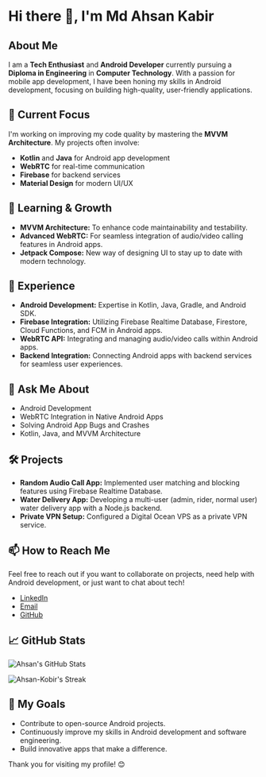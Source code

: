 # Hi there 👋, I'm Md Ahsan Kabir

## About Me
I am a **Tech Enthusiast** and **Android Developer** currently pursuing a **Diploma in Engineering** in **Computer Technology**. With a passion for mobile app development, I have been honing my skills in Android development, focusing on building high-quality, user-friendly applications.

## 🔭 Current Focus
I'm working on improving my code quality by mastering the **MVVM Architecture**. My projects often involve:
- **Kotlin** and **Java** for Android app development
- **WebRTC** for real-time communication
- **Firebase** for backend services
- **Material Design** for modern UI/UX

## 🌱 Learning & Growth
- **MVVM Architecture:** To enhance code maintainability and testability.
- **Advanced WebRTC:** For seamless integration of audio/video calling features in Android apps.
- **Jetpack Compose:** New way of designing UI to stay up to date with modern technology.

## 💼 Experience
- **Android Development:** Expertise in Kotlin, Java, Gradle, and Android SDK.
- **Firebase Integration:** Utilizing Firebase Realtime Database, Firestore, Cloud Functions, and FCM in Android apps.
- **WebRTC API:** Integrating and managing audio/video calls within Android apps.
- **Backend Integration:** Connecting Android apps with backend services for seamless user experiences.

## 💬 Ask Me About
- Android Development
- WebRTC Integration in Native Android Apps
- Solving Android App Bugs and Crashes
- Kotlin, Java, and MVVM Architecture

## 🛠️ Projects
- **Random Audio Call App:** Implemented user matching and blocking features using Firebase Realtime Database.
- **Water Delivery App:** Developing a multi-user (admin, rider, normal user) water delivery app with a Node.js backend.
- **Private VPN Setup:** Configured a Digital Ocean VPS as a private VPN service.

## 📫 How to Reach Me
Feel free to reach out if you want to collaborate on projects, need help with Android development, or just want to chat about tech!

- [LinkedIn](https://www.linkedin.com/in/kabir-md-ahsan/)
- [Email](mailto:kobirmdahsan@gmail.com)
- [GitHub](https://github.com/Ahsan-Kobir)

## 📈 GitHub Stats
![Ahsan's GitHub Stats](https://githubstats-kappa.vercel.app/api?username=Ahsan-Kobir&show_icons=true&theme=radical)

![Ahsan-Kobir's Streak](https://githubstats-kappa.vercel.app/?user=Ahsan-Kobir&theme=radical&hide_border=false)

## 🚀 My Goals
- Contribute to open-source Android projects.
- Continuously improve my skills in Android development and software engineering.
- Build innovative apps that make a difference.

Thank you for visiting my profile! 😊
